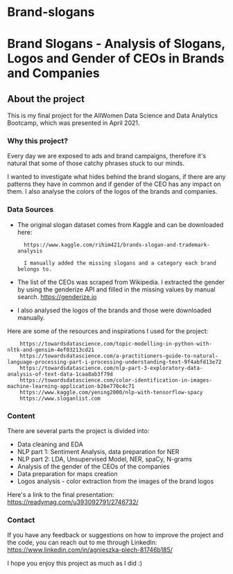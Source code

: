 # Brand-slogans

<h1>Brand Slogans - Analysis of Slogans, Logos and Gender of CEOs in Brands and Companies<span class="tocSkip"></span></h1>



<h2>About the project<span class="tocSkip"></span></h2>

This is my final project for the AllWomen Data Science and Data Analytics Bootcamp, which was presented in April 2021.


<h3>Why this project?<span class="tocSkip"></span></h3>

Every day we are exposed to ads and brand campaigns, therefore it's natural that some of those catchy phrases stuck to our minds. 

I wanted to investigate what hides behind the brand slogans, if there are any patterns they have in common and if gender of the CEO has any impact on them. I also analyse the colors of the logos of the brands and companies. 


<h3>Data Sources<span class="tocSkip"></span></h3>

- The original slogan dataset comes from Kaggle and can be downloaded here:

        https://www.kaggle.com/rihim421/brands-slogan-and-trademark-analysis

        I manually added the missing slogans and a category each brand belongs to.

- The list of the CEOs was scraped from Wikipedia. I extracted the gender by using the genderize API and filled in the missing values by manual search.
        https://genderize.io

- I also analysed the logos of the brands and those were downloaded manually.


Here are some of the resources and inspirations I used for the project:

        https://towardsdatascience.com/topic-modelling-in-python-with-nltk-and-gensim-4ef03213cd21
        https://towardsdatascience.com/a-practitioners-guide-to-natural-language-processing-part-i-processing-understanding-text-9f4abfd13e72
        https://towardsdatascience.com/nlp-part-3-exploratory-data-analysis-of-text-data-1caa8ab3f79d
        https://towardsdatascience.com/color-identification-in-images-machine-learning-application-b26e770c4c71
        https://www.kaggle.com/yening2000/nlp-with-tensorflow-spacy
        https://www.sloganlist.com

<h3>Content<span class="tocSkip"></span></h3>

There are several parts the project is divided into:
- Data cleaning and EDA
- NLP part 1: Sentiment Analysis, data preparation for NER
- NLP part 2: LDA, Unsupervised Model, NER, spaCy, N-grams
- Analysis of the gender of the CEOs of the companies
- Data preparation for maps creation
- Logos analysis - color extraction from the images of the brand logos 


Here's a link to the final presentation: https://readymag.com/u393092791/2746732/

<h3>Contact<span class="tocSkip"></span></h3>

If you have any feedback or suggestions on how to improve the project and the code, you can reach out to me through LinkedIn: https://www.linkedin.com/in/agnieszka-plech-81746b185/

I hope you enjoy this project as much as I did :) 
